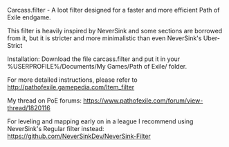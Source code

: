 Carcass.filter - A loot filter designed for a faster and more efficient Path of Exile endgame.

This filter is heavily inspired by NeverSink and some sections are borrowed from it, but it is stricter and more minimalistic than even NeverSink's Uber-Strict

Installation: Download the file carcass.filter and put it in your %USERPROFILE%/Documents/My Games/Path of Exile/ folder.

For more detailed instructions, please refer to http://pathofexile.gamepedia.com/Item_filter

My thread on PoE forums: https://www.pathofexile.com/forum/view-thread/1820116

For leveling and mapping early on in a league I recommend using NeverSink's Regular filter instead:
https://github.com/NeverSinkDev/NeverSink-Filter
